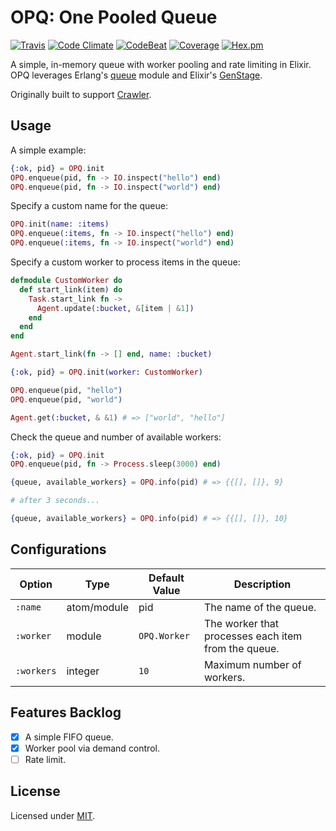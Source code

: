 # OPQ: One Pooled Queue

[![Travis](https://img.shields.io/travis/fredwu/opq.svg)](https://travis-ci.org/fredwu/opq)
[![Code Climate](https://img.shields.io/codeclimate/github/fredwu/opq.svg)](https://codeclimate.com/github/fredwu/opq)
[![CodeBeat](https://codebeat.co/badges/76916047-5b66-466d-91d3-7131a269899a)](https://codebeat.co/projects/github-com-fredwu-opq-master)
[![Coverage](https://img.shields.io/coveralls/fredwu/opq.svg)](https://coveralls.io/github/fredwu/opq?branch=master) [![Hex.pm](https://img.shields.io/hexpm/v/opq.svg)](https://hex.pm/packages/opq)

A simple, in-memory queue with worker pooling and rate limiting in Elixir. OPQ leverages Erlang's [queue](http://erlang.org/doc/man/queue.html) module and Elixir's [GenStage](https://github.com/elixir-lang/gen_stage).

Originally built to support [Crawler](https://github.com/fredwu/crawler).

## Usage

A simple example:

```elixir
{:ok, pid} = OPQ.init
OPQ.enqueue(pid, fn -> IO.inspect("hello") end)
OPQ.enqueue(pid, fn -> IO.inspect("world") end)
```

Specify a custom name for the queue:

```elixir
OPQ.init(name: :items)
OPQ.enqueue(:items, fn -> IO.inspect("hello") end)
OPQ.enqueue(:items, fn -> IO.inspect("world") end)
```

Specify a custom worker to process items in the queue:

```elixir
defmodule CustomWorker do
  def start_link(item) do
    Task.start_link fn ->
      Agent.update(:bucket, &[item | &1])
    end
  end
end

Agent.start_link(fn -> [] end, name: :bucket)

{:ok, pid} = OPQ.init(worker: CustomWorker)

OPQ.enqueue(pid, "hello")
OPQ.enqueue(pid, "world")

Agent.get(:bucket, & &1) # => ["world", "hello"]
```

Check the queue and number of available workers:

```elixir
{:ok, pid} = OPQ.init
OPQ.enqueue(pid, fn -> Process.sleep(3000) end)

{queue, available_workers} = OPQ.info(pid) # => {{[], []}, 9}

# after 3 seconds...

{queue, available_workers} = OPQ.info(pid) # => {{[], []}, 10}
```

## Configurations

| Option       | Type        | Default Value  | Description |
|--------------|-------------|----------------|-------------|
| `:name`      | atom/module | pid            | The name of the queue.
| `:worker`    | module      | `OPQ.Worker`   | The worker that processes each item from the queue.
| `:workers`   | integer     | `10`           | Maximum number of workers.

## Features Backlog

- [x] A simple FIFO queue.
- [x] Worker pool via demand control.
- [ ] Rate limit.

## License

Licensed under [MIT](http://fredwu.mit-license.org/).
